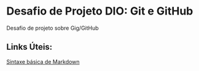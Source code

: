 # Desafio de Projeto DIO: Git e GitHub
Desafio de projeto sobre Gig/GitHub

## Links Úteis:
[Sintaxe básica de Markdown](https://www.markdownguide.org/basic-syntax/)
